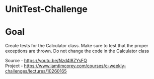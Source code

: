 # UnitTest-Challenge

# Goal
Create tests for the Calculator class. Make sure to test that the proper exceptions are thrown. Do not change the code in the Calculator class

Source - https://youtu.be/Nzd4l8ZYsFQ <br/>
Project - https://www.iamtimcorey.com/courses/c-weekly-challenges/lectures/10260165
